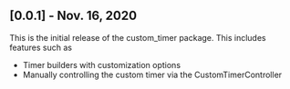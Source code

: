 ## [0.0.1] - Nov. 16, 2020

This is the initial release of the custom_timer package. This includes features such as
- Timer builders with customization options
- Manually controlling the custom timer via the CustomTimerController
